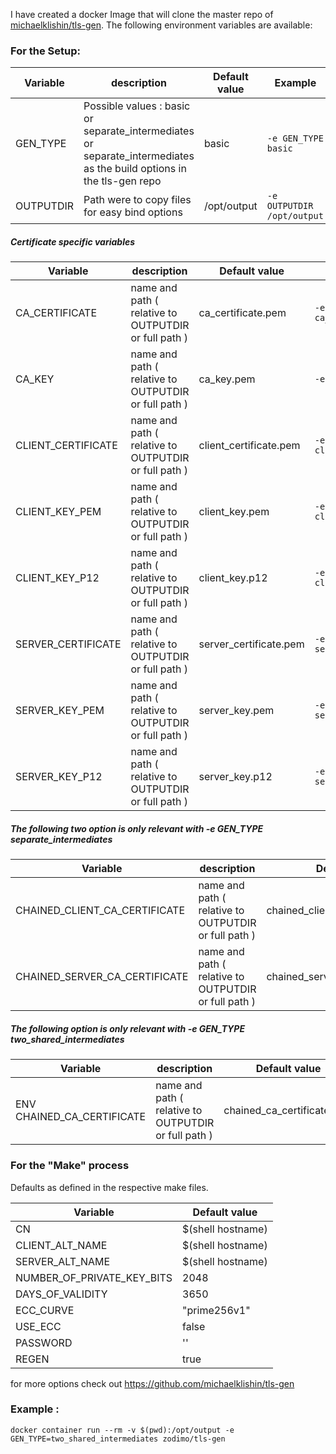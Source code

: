 I have created a docker Image that will clone the master repo of [michaelklishin/tls-gen](https://github.com/michaelklishin/tls-gen).
The following environment variables are available:

### For the Setup:

|Variable|description|Default value| Example |
|-|-|-|-|
| GEN_TYPE | Possible values : basic or separate_intermediates or separate_intermediates as the build options in the tls-gen repo |basic|`-e GEN_TYPE basic`|
| OUTPUTDIR | Path were to copy files for easy bind options | /opt/output |`-e OUTPUTDIR /opt/output`|

##### Certificate specific variables

|Variable|description|Default value| Example |
|-|-|-|-|
| CA_CERTIFICATE | name and path ( relative to OUTPUTDIR or full path ) | ca_certificate.pem | `-e CA_CERTIFICATE ca_certificate.pem` |
| CA_KEY | name and path ( relative to OUTPUTDIR or full path ) | ca_key.pem | `-e CA_KEY ca_key.pem` |
| CLIENT_CERTIFICATE | name and path ( relative to OUTPUTDIR or full path ) | client_certificate.pem | `-e CLIENT_CERTIFICATE client_certificate.pem` |
| CLIENT_KEY_PEM | name and path ( relative to OUTPUTDIR or full path ) | client_key.pem | `-e CLIENT_CERTIFICATE client_certificate.pem` |
| CLIENT_KEY_P12 | name and path ( relative to OUTPUTDIR or full path ) | client_key.p12 | `-e CLIENT_KEY_P12 client_key.p12` |
| SERVER_CERTIFICATE | name and path ( relative to OUTPUTDIR or full path ) | server_certificate.pem | `-e SERVER_CERTIFICATE server_certificate.pem` |
| SERVER_KEY_PEM | name and path ( relative to OUTPUTDIR or full path ) | server_key.pem | `-e SERVER_KEY_PEM server_key.pem` |
| SERVER_KEY_P12 | name and path ( relative to OUTPUTDIR or full path ) | server_key.p12 | `-e SERVER_KEY_P12 server_key.p12` |

##### The following two option is only relevant with -e GEN_TYPE separate_intermediates
|Variable|description|Default value| Example |
|-|-|-|-|
| CHAINED_CLIENT_CA_CERTIFICATE | name and path ( relative to OUTPUTDIR or full path ) | chained_client_ca_certificate.pem | `-e CHAINED_CLIENT_CA_CERTIFICATE chained_client_ca_certificate.pem` |
| CHAINED_SERVER_CA_CERTIFICATE | name and path ( relative to OUTPUTDIR or full path ) | chained_server_ca_certificate.pem | `-e CHAINED_SERVER_CA_CERTIFICATE chained_server_ca_certificate.pem` |

##### The following option is only relevant with -e GEN_TYPE two_shared_intermediates
|Variable|description|Default value| Example |
|-|-|-|-|
| ENV CHAINED_CA_CERTIFICATE | name and path ( relative to OUTPUTDIR or full path ) | chained_ca_certificate.pem | `-e CHAINED_CA_CERTIFICATE chained_ca_certificate.pem` |

### For the "Make" process 
Defaults as defined in the respective make files.

|Variable|Default value|
|-|-|
| CN | $(shell hostname) |
| CLIENT_ALT_NAME | $(shell hostname) |
| SERVER_ALT_NAME | $(shell hostname) |
| NUMBER_OF_PRIVATE_KEY_BITS | 2048 |
| DAYS_OF_VALIDITY | 3650 |
| ECC_CURVE | "prime256v1" |
| USE_ECC | false |
| PASSWORD | '' |
| REGEN | true |

for more options check out https://github.com/michaelklishin/tls-gen

### Example :
`
docker container run --rm -v $(pwd):/opt/output -e GEN_TYPE=two_shared_intermediates zodimo/tls-gen
`